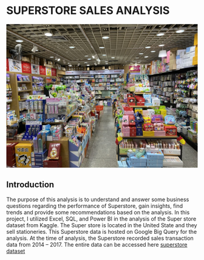 # SUPERSTORE SALES ANALYSIS

![](stationerystore.jpeg)

##  Introduction
The purpose of this analysis is to understand and answer some business questions regarding the performance of Superstore, gain insights, find trends and provide some recommendations based on the analysis.
In this project, I utilized Excel, SQL, and Power BI in the analysis of the Super store dataset from Kaggle. The Super store is located in the United State and they sell stationeries. This Superstore data is hosted on Google Big Query for the analysis. 
At the time of analysis, the Superstore recorded sales transaction data from 2014 – 2017. The entire data can be accessed here [superstore dataset](https://www.kaggle.com/datasets/ishanshrivastava28/superstore-sales)
